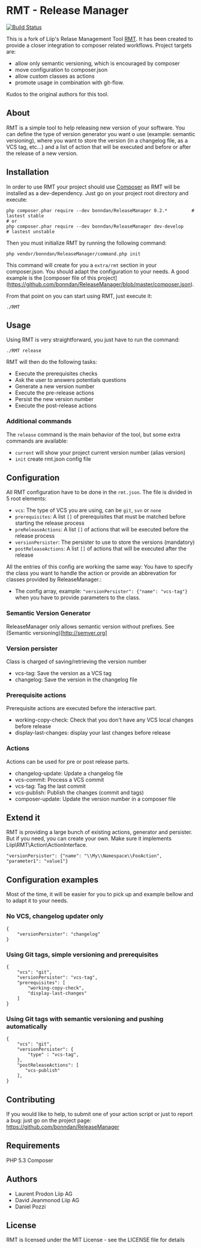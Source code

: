 RMT - Release Manager
=====================

[![Build Status](https://secure.travis-ci.org/bonndan/ReleaseManager.png?branch=master)](https://travis-ci.org/bonndan/ReleaseManager)

This is a fork of Liip's Relase Management Tool [RMT](https://github.com/liip/RMT). It has been created to provide
a closer integration to composer related workflows. Project targets are:

* allow only semantic versioning, which is encouraged by composer
* move configuration to composer.json
* allow custom classes as actions
* promote usage in combination with git-flow.

Kudos to the original authors for this tool.


About
-----

RMT is a simple tool to help releasing new version of your software. You can define the type of version generator you want o use (example: semantic versioning), where you want to store the version (in a changelog file, as a VCS tag, etc…) and a list of action that will be executed and before or after the release of a new version.


Installation
------------

In order to use RMT your project should use [Composer](http://getcomposer.org/) as RMT will be installed as a dev-dependency. Just go on your project root directory and execute:

    php composer.phar require --dev bonndan/ReleaseManager 0.2.*         # lastest stable
    # or
    php composer.phar require --dev bonndan/ReleaseManager dev-develop    # lastest unstable

Then you must initialize RMT by running the following command:

    php vendor/bonndan/ReleaseManager/command.php init

This command will create for you a `extra/rmt` section in your composer.json. You
should adapt the configuration to your needs. A good example is the [composer file
of this project] (https://github.com/bonndan/ReleaseManager/blob/master/composer.json).

From that point on you can start using RMT, just execute it:

    ./RMT


Usage
-----
Using RMT is very straightforward, you just have to run the command:

    ./RMT release

RMT will then do the following tasks:

* Execute the prerequisites checks
* Ask the user to answers potentials questions
* Generate a new version number
* Execute the pre-release actions
* Persist the new version number
* Execute the post-release actions

### Additional commands

The `release` command is the main behavior of the tool, but some extra commands are available:

* `current` will show your project current version number (alias version)
* `init` create rmt.json config file

Configuration
-------------

All RMT configuration have to be done in the `rmt.json`. The file is divided in 5 root elements:

* `vcs`: The type of VCS you are using, can be `git`, `svn` or `none`
* `prerequisites`: A list `[]` of prerequisites that must be matched before starting the release process
* `preReleaseActions`: A list `[]` of actions that will be executed before the release process
* `versionPersister`: The persister to use to store the versions (mandatory)
* `postReleaseActions`: A list `[]` of actions that will be executed after the release

All the entries of this config are working the same way: You have to specify the class you want
 to handle the action or provide an abbrevation for classes provided by ReleaseManager.:

* The config array, example:  `"versionPersister": {"name": "vcs-tag"}` when you have to provide parameters to the class.

### Semantic Version Generator

ReleaseManager only allows semantic version without prefixes. See (Semantic versioning)[http://semver.org]

### Version persister

Class is charged of saving/retrieving the version number

* vcs-tag: Save the version as a VCS tag
* changelog: Save the version in the changelog file 

### Prerequisite actions

Prerequisite actions are executed before the interactive part.

* working-copy-check: Check that you don't have any VCS local changes before release
* display-last-changes: display your last changes before release

### Actions

Actions can be used for pre or post release parts.

* changelog-update: Update a changelog file
* vcs-commit: Process a VCS commit
* vcs-tag: Tag the last commit
* vcs-publish: Publish the changes (commit and tags)
* composer-update: Update the version number in a composer file

Extend it
---------

RMT is providing a large bunch of existing actions, generator and persister. But if you need, 
you can create your own. Make sure it implements Liip\RMT\Action\ActionInterface.


    "versionPersister": {"name": "\\My\\Namespace\\FooAction", "parameter1": "value1"}


Configuration examples
----------------------
Most of the time, it will be easier for you to pick up and example bellow and to adapt it to your needs.

### No VCS, changelog updater only

```
{
    "versionPersister": "changelog"
}
```

### Using Git tags, simple versioning and prerequisites
```
{
    "vcs": "git",
    "versionPersister": "vcs-tag",  
    "prerequisites": [
        "working-copy-check",
        "display-last-changes"
    ]
}
```

### Using Git tags with semantic versioning and pushing automatically
```
{
    "vcs": "git",
    "versionPersister": {
        "type" : "vcs-tag",
    },
    "postReleaseActions": [
       "vcs-publish"
    ],
}
```


Contributing
------------
If you would like to help, to submit one of your action script or just to report a bug:
 just go on the project page: https://github.com/bonndan/ReleaseManager

Requirements
------------

PHP 5.3
Composer

Authors
-------

* Laurent Prodon Liip AG
* David Jeanmonod Liip AG
* Daniel Pozzi

License
-------

RMT is licensed under the MIT License - see the LICENSE file for details
